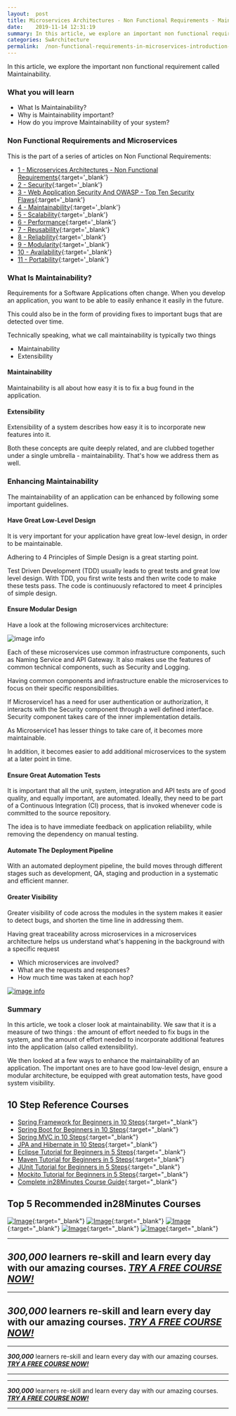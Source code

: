 ```yaml
---
layout:  post
title: Microservices Architectures - Non Functional Requirements - Maintainability
date:    2019-11-14 12:31:19
summary: In this article, we explore an important non functional requirement called Maintainability. 
categories: SwArchitecture
permalink:  /non-functional-requirements-in-microservices-introduction-to-Maintainability
---
```


In this article, we explore the important non functional requirement called Maintainability. 

### What you will learn
- What Is Maintainability?
- Why is Maintainability important?
- How do you improve Maintainability of your system?

### Non Functional Requirements and Microservices

This is the part of a series of articles on Non Functional Requirements:

- [1 - Microservices Architectures - Non Functional Requirements](/non-functional-requirements-in-microservices-architectures){:target='_blank'}
- [2 - Security](/non-functional-requirements-in-microservices-introduction-to-Security){:target='_blank'}
- [3 - Web Application Security And OWASP - Top Ten Security Flaws](/web-application-security-owasp-top-ten){:target='_blank'}
- [4 - Maintainability](/non-functional-requirements-in-microservices-introduction-to-Maintainability){:target='_blank'}
- [5 - Scalability](/non-functional-requirements-in-microservices-introduction-to-Scalability){:target='_blank'}
- [6 - Performance](/non-functional-requirements-in-microservices-introduction-to-performance){:target='_blank'}
- [7 - Reusability](/non-functional-requirements-in-microservices-introduction-to-Reusability){:target='_blank'}
- [8 - Reliability](/non-functional-requirements-in-microservices-introduction-to-Reliability){:target='_blank'}
- [9 - Modularity](/modularity-non-functional-requirement-in-microservices){:target='_blank'}
- [10 - Availability](/availability-non-functional-requirement-in-microservices){:target='_blank'}
- [11 - Portability](/non-functional-requirements-in-microservices-introduction-to-portability){:target='_blank'}

### What Is Maintainability?

Requirements for a Software Applications often change. When you develop an application, you want to be able to easily enhance it easily in the future. 

This could also be in the form of providing fixes to important bugs that are detected over time. 

Technically speaking, what we call maintainability is typically two things 
- Maintainability 
- Extensibility

#### Maintainability

Maintainability is all about how easy it is to fix a bug found in the application. 

#### Extensibility

Extensibility of a system describes how easy it is to incorporate new features into it.  

Both these concepts are quite deeply related, and are clubbed together under a single umbrella - maintainability. That's how we address them as well.

### Enhancing Maintainability

The maintainability of an application can be enhanced by following some important guidelines.

#### Have Great Low-Level Design

It is very important for your application have great low-level design, in order to be maintainable. 

Adhering to 4 Principles of Simple Design is a great starting point. 

Test Driven Development (TDD) usually leads to great tests and great low level design. With TDD, you first write tests and then write code to make these tests pass. The code is continuously refactored to meet 4 principles of simple design.

#### Ensure Modular Design

Have a look at the following microservices architecture:

![image info](/images/Capture-033-02.png)

Each of these microservices use common infrastructure components, such as Naming Service and API Gateway. It also makes use the features of common technical components, such as Security and Logging. 

Having common components and infrastructure enable the microservices to focus on their specific responsibilities. 

If Microservice1 has a need for user authentication or authorization, it interacts with the Security component through a well defined interface. Security component takes care of the inner implementation details.

As Microservice1 has lesser things to take care of, it becomes more maintainable. 

In addition, it becomes easier to add additional microservices to the system at a later point in time.

#### Ensure Great Automation Tests

It is important that all the unit, system, integration and API tests are of good quality, and equally important, are automated. Ideally, they need to be part of a Continuous Integration (CI) process, that is invoked whenever code is committed to the source repository. 

The idea is to have immediate feedback on application reliability, while removing the dependency on manual testing.  

#### Automate The Deployment Pipeline

With an automated deployment pipeline, the build moves through different stages such as development, QA, staging and production in a systematic and efficient manner.

#### Greater Visibility

Greater visibility of code across the modules in the system makes it easier to detect bugs, and shorten the time line in addressing them. 

Having great traceability across microservices in a microservices architecture helps us understand what's happening in the background with a specific request
- Which microservices are involved?
- What are the requests and responses?
- How much time was taken at each hop?

[![image info](/images/Capture-033-01.png)](https://www.youtube.com/watch?v=q89zx2VOOvY)

### Summary

In this article, we took a closer look at maintainability. We saw that it is a measure of two things : the amount of effort needed to fix bugs in the system, and the amount of effort needed to incorporate additional features into the application (also called extensibility). 

We then looked at a few ways to enhance the maintainability of an application. The important ones are to have good low-level design, ensure a modular architecture, be equipped with great automation tests, have good system visibility.

## 10 Step Reference Courses

- [Spring Framework for Beginners in 10 Steps](https://courses.in28minutes.com/p/spring-framework-for-beginners){:target="_blank"}
- [Spring Boot for Beginners in 10 Steps](https://courses.in28minutes.com/p/spring-boot-for-beginners-in-10-steps){:target="_blank"}
- [Spring MVC in 10 Steps](https://www.youtube.com/watch?v=BjNhGaZDr0Y){:target="_blank"}
- [JPA and Hibernate in 10 Steps](https://courses.in28minutes.com/p/jpa-and-hibernate-tutorial-for-beginners-with-spring-boot){:target="_blank"}
- [Eclipse Tutorial for Beginners in 5 Steps](https://courses.in28minutes.com/p/eclipse-tutorial-for-beginners){:target="_blank"}
- [Maven Tutorial for Beginners in 5 Steps](https://courses.in28minutes.com/p/maven-tutorial-for-beginners-in-5-steps){:target="_blank"}
- [JUnit Tutorial for Beginners in 5 Steps](https://courses.in28minutes.com/p/junit-tutorial-for-beginners){:target="_blank"}
- [Mockito Tutorial for Beginners in 5 Steps](https://courses.in28minutes.com/p/mockito-for-beginner-in-5-steps){:target="_blank"}
- [Complete in28Minutes Course Guide](https://courses.in28minutes.com/p/in28minutes-course-guide){:target="_blank"}

## Top 5 Recommended in28Minutes Courses
[![Image](/images/Course-Go-Full-Stack-With-Spring-Boot-and-React.png "Go Full Stack with Spring Boot and React")](https://www.udemy.com/course/full-stack-application-with-spring-boot-and-react/?couponCode=NOVEMBER-2019){:target="_blank"}
[![Image](/images/Course-Master-Microservices-with-Spring-Boot-and-Spring-Cloud.png "Master Microservices with Spring Boot and Spring Cloud")](https://www.udemy.com/course/microservices-with-spring-boot-and-spring-cloud/?couponCode=NOVEMBER-2019){:target="_blank"}
[![Image](/images/Course-Spring-Framework-Master-Class---Beginner-to-Expert.png "Spring Master Class - Beginner to Expert")](https://www.udemy.com/course/spring-tutorial-for-beginners/?couponCode=NOVEMBER-2019){:target="_blank"}
[![Image](/images/Course-KubernetesCrashCourse.png "Kubernetes Crash Course for Java Spring Boot Developers")](https://www.udemy.com/course/kubernetes-crash-course-for-java-developers/?couponCode=NOVEMBER-2019){:target="_blank"}
[![Image](/images/Course-DockerCrashCourseForJavaSpringBootDevelopers.png "Docker Crash Course for Java Spring Boot Developers")](https://www.udemy.com/course/docker-course-with-java-and-spring-boot-for-beginners/?couponCode=NOVEMBER-2019){:target="_blank"}

---
***300,000*** learners re-skill and learn every day with our amazing courses. ***[TRY A FREE COURSE NOW!](https://rebrand.ly/in28minutes-try-free-course)***
---

---
***300,000*** learners re-skill and learn every day with our amazing courses. ***[TRY A FREE COURSE NOW!](https://rebrand.ly/in28minutes-try-free-course)***
---


---

***300,000*** learners re-skill and learn every day with our amazing courses. ***[TRY A FREE COURSE NOW!](https://rebrand.ly/in28minutes-try-free-course)***

---
---

***300,000*** learners re-skill and learn every day with our amazing courses. ***[TRY A FREE COURSE NOW!](https://rebrand.ly/in28minutes-try-free-course)***

---


